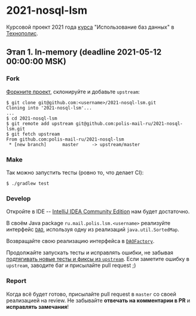 # 2021-nosql-lsm
Курсовой проект 2021 года [курса](https://polis.mail.ru/curriculum/program/discipline/1169/) "Использование баз данных" в [Технополис](https://polis.mail.ru).

## Этап 1. In-memory (deadline 2021-05-12 00:00:00 MSK)
### Fork
[Форкните проект](https://help.github.com/articles/fork-a-repo/), склонируйте и добавьте `upstream`:
```
$ git clone git@github.com:<username>/2021-nosql-lsm.git
Cloning into '2021-nosql-lsm'...
...
$ cd 2021-nosql-lsm
$ git remote add upstream git@github.com:polis-mail-ru/2021-nosql-lsm.git
$ git fetch upstream
From github.com:polis-mail-ru/2021-nosql-lsm
 * [new branch]      master     -> upstream/master
```

### Make
Так можно запустить тесты (ровно то, что делает CI):
```
$ ./gradlew test
```

### Develop
Откройте в IDE -- [IntelliJ IDEA Community Edition](https://www.jetbrains.com/idea/) нам будет достаточно.

В своём Java package `ru.mail.polis.lsm.<username>` реализуйте интерфейс [`DAO`](src/main/java/ru/mail/polis/lsm/DAO.java), используя одну из реализаций `java.util.SortedMap`.

Возвращайте свою реализацию интерфейса в [`DAOFactory`](src/main/java/ru/mail/polis/lsm/DAOFactory.java#L57).

Продолжайте запускать тесты и исправлять ошибки, не забывая [подтягивать новые тесты и фиксы из `upstream`](https://help.github.com/articles/syncing-a-fork/). Если заметите ошибку в `upstream`, заводите баг и присылайте pull request ;)

### Report
Когда всё будет готово, присылайте pull request в `master` со своей реализацией на review. Не забывайте **отвечать на комментарии в PR** и **исправлять замечания**!
